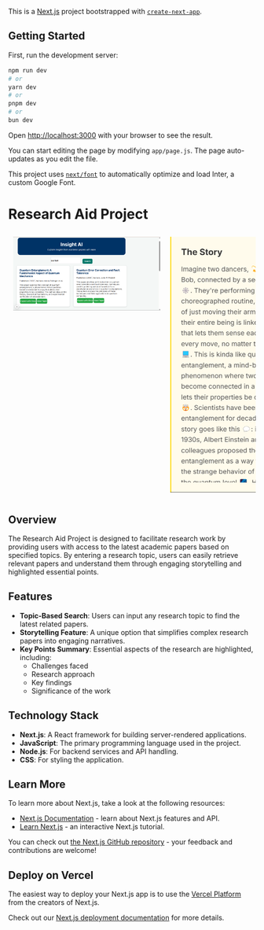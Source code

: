 This is a [Next.js](https://nextjs.org/) project bootstrapped with [`create-next-app`](https://github.com/vercel/next.js/tree/canary/packages/create-next-app).

## Getting Started

First, run the development server:

```bash
npm run dev
# or
yarn dev
# or
pnpm dev
# or
bun dev
```

Open [http://localhost:3000](http://localhost:3000) with your browser to see the result.

You can start editing the page by modifying `app/page.js`. The page auto-updates as you edit the file.

This project uses [`next/font`](https://nextjs.org/docs/basic-features/font-optimization) to automatically optimize and load Inter, a custom Google Font.
# Research Aid Project
<div style="display: flex; overflow-x: auto; max-width: 100%;">
    <div style="min-width: 300px; margin: 10px;">
        <img src="https://github.com/Aditi31kapil/InsightAI/blob/main/Screenshot%202024-11-11%20042324.png" alt="Image 1" style="width: 100%; height: auto;"/>
    </div>
    <div style="min-width: 300px; margin: 10px;">
        <img src="https://github.com/Aditi31kapil/InsightAI/blob/main/Screenshot%202024-11-11%20042346.png" alt="Image 2" style="width: 100%; height: auto;"/>
    </div>
    <div style="min-width: 300px; margin: 10px;">
        <img src="https://github.com/Aditi31kapil/InsightAI/blob/main/Screenshot%202024-11-11%20042417.png" alt="Image 3" style="width: 100%; height: auto;"/>
    </div>
</div>




## Overview

The Research Aid Project is designed to facilitate research work by providing users with access to the latest academic papers based on specified topics. By entering a research topic, users can easily retrieve relevant papers and understand them through engaging storytelling and highlighted essential points.

## Features

- **Topic-Based Search**: Users can input any research topic to find the latest related papers.
- **Storytelling Feature**: A unique option that simplifies complex research papers into engaging narratives.
- **Key Points Summary**: Essential aspects of the research are highlighted, including:
  - Challenges faced
  - Research approach
  - Key findings
  - Significance of the work

## Technology Stack

- **Next.js**: A React framework for building server-rendered applications.
- **JavaScript**: The primary programming language used in the project.
- **Node.js**: For backend services and API handling.
- **CSS**: For styling the application.


## Learn More

To learn more about Next.js, take a look at the following resources:

- [Next.js Documentation](https://nextjs.org/docs) - learn about Next.js features and API.
- [Learn Next.js](https://nextjs.org/learn) - an interactive Next.js tutorial.

You can check out [the Next.js GitHub repository](https://github.com/vercel/next.js/) - your feedback and contributions are welcome!

## Deploy on Vercel

The easiest way to deploy your Next.js app is to use the [Vercel Platform](https://vercel.com/new?utm_medium=default-template&filter=next.js&utm_source=create-next-app&utm_campaign=create-next-app-readme) from the creators of Next.js.

Check out our [Next.js deployment documentation](https://nextjs.org/docs/deployment) for more details.
